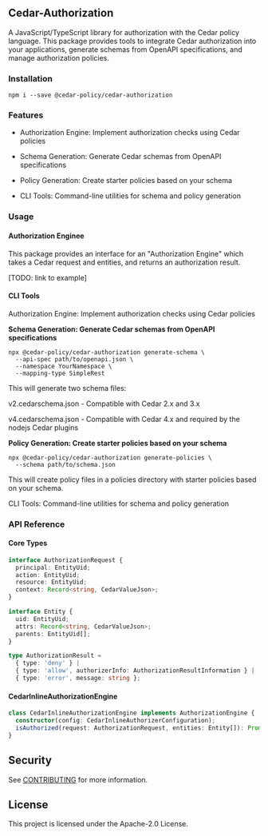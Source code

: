 ## Cedar-Authorization

A JavaScript/TypeScript library for authorization with the Cedar policy language. This package provides tools to integrate Cedar authorization into your applications, generate schemas from OpenAPI specifications, and manage authorization policies.

### Installation

```
npm i --save @cedar-policy/cedar-authorization
```
### Features

* Authorization Engine: Implement authorization checks using Cedar policies

* Schema Generation: Generate Cedar schemas from OpenAPI specifications

* Policy Generation: Create starter policies based on your schema

* CLI Tools: Command-line utilities for schema and policy generation

### Usage

#### Authorization Enginee

This package provides an interface for an "Authorization Engine" which takes a Cedar request and entities, and returns an authorization result.

[TODO: link to example]

#### CLI Tools

Authorization Engine: Implement authorization checks using Cedar policies

**Schema Generation: Generate Cedar schemas from OpenAPI specifications**

```
npx @cedar-policy/cedar-authorization generate-schema \
  --api-spec path/to/openapi.json \
  --namespace YourNamespace \
  --mapping-type SimpleRest
```

This will generate two schema files:

v2.cedarschema.json - Compatible with Cedar 2.x and 3.x

v4.cedarschema.json - Compatible with Cedar 4.x and required by the nodejs Cedar plugins

**Policy Generation: Create starter policies based on your schema**

```
npx @cedar-policy/cedar-authorization generate-policies \
  --schema path/to/schema.json
```
This will create policy files in a policies directory with starter policies based on your schema.


CLI Tools: Command-line utilities for schema and policy generation

### API Reference

#### Core Types

```typescript
interface AuthorizationRequest {
  principal: EntityUid;
  action: EntityUid;
  resource: EntityUid;
  context: Record<string, CedarValueJson>;
}

interface Entity {
  uid: EntityUid;
  attrs: Record<string, CedarValueJson>;
  parents: EntityUid[];
}

type AuthorizationResult =
  { type: 'deny' } |
  { type: 'allow', authorizerInfo: AuthorizationResultInformation } |
  { type: 'error', message: string };
```

#### CedarInlineAuthorizationEngine

```typescript
class CedarInlineAuthorizationEngine implements AuthorizationEngine {
  constructor(config: CedarInlineAuthorizerConfiguration);
  isAuthorized(request: AuthorizationRequest, entities: Entity[]): Promise<AuthorizationResult>;
}
```


## Security

See [CONTRIBUTING](CONTRIBUTING.md#security-issue-notifications) for more information.

## License

This project is licensed under the Apache-2.0 License.

